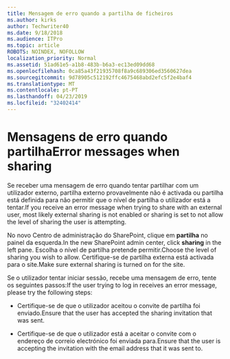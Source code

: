 ```yaml
---
title: Mensagem de erro quando a partilha de ficheiros
ms.author: kirks
author: Techwriter40
ms.date: 9/18/2018
ms.audience: ITPro
ms.topic: article
ROBOTS: NOINDEX, NOFOLLOW
localization_priority: Normal
ms.assetid: 51ad61e5-a1b8-483b-b6a3-ec13ed09dd68
ms.openlocfilehash: 0ca85a43f21935708f8a9c689306ed3560627dea
ms.sourcegitcommit: 9d78905c512192ffc4675468abd2efc5f2e4baf4
ms.translationtype: MT
ms.contentlocale: pt-PT
ms.lasthandoff: 04/23/2019
ms.locfileid: "32402414"
---
```

# <a name="error-messages-when-sharing"></a><span data-ttu-id="ab6a6-102">Mensagens de erro quando partilha</span><span class="sxs-lookup"><span data-stu-id="ab6a6-102">Error messages when sharing</span></span>

<span data-ttu-id="ab6a6-103">Se receber uma mensagem de erro quando tentar partilhar com um utilizador externo, partilha externo provavelmente não é activada ou partilha está definida para não permitir que o nível de partilha o utilizador está a tentar.</span><span class="sxs-lookup"><span data-stu-id="ab6a6-103">If you receive an error message when trying to share with an external user, most likely external sharing is not enabled or sharing is set to not allow the level of sharing the user is attempting.</span></span>
  
<span data-ttu-id="ab6a6-104">No novo Centro de administração do SharePoint, clique em **partilha** no painel da esquerda.</span><span class="sxs-lookup"><span data-stu-id="ab6a6-104">In the  new SharePoint admin center, click **sharing** in the left pane.</span></span> <span data-ttu-id="ab6a6-105">Escolha o nível de partilha pretende permitir.</span><span class="sxs-lookup"><span data-stu-id="ab6a6-105">Choose the level of sharing you wish to allow.</span></span> <span data-ttu-id="ab6a6-106">Certifique-se de partilha externa está activada para o site.</span><span class="sxs-lookup"><span data-stu-id="ab6a6-106">Make sure external sharing is turned on for the site.</span></span> 
  
<span data-ttu-id="ab6a6-107">Se o utilizador tentar iniciar sessão, recebe uma mensagem de erro, tente os seguintes passos:</span><span class="sxs-lookup"><span data-stu-id="ab6a6-107">If the user trying to log in receives an error message, please try the following steps:</span></span>
  
- <span data-ttu-id="ab6a6-108">Certifique-se de que o utilizador aceitou o convite de partilha foi enviado.</span><span class="sxs-lookup"><span data-stu-id="ab6a6-108">Ensure that the user has accepted the sharing invitation that was sent.</span></span>
    
- <span data-ttu-id="ab6a6-109">Certifique-se de que o utilizador está a aceitar o convite com o endereço de correio electrónico foi enviada para.</span><span class="sxs-lookup"><span data-stu-id="ab6a6-109">Ensure that the user is accepting the invitation with the email address that it was sent to.</span></span>
    

